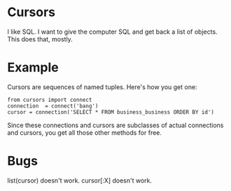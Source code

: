 Cursors
=======

I like SQL. I want to give the computer SQL and get back a list of
objects. This does that, mostly.

Example
=======

Cursors are sequences of named tuples. Here's how you get one:

    from cursors import connect
    connection  = connect('bang')
    cursor = connection('SELECT * FROM business_business ORDER BY id')

Since these connections and cursors are subclasses of actual connections and
cursors, you get all those other methods for free.

Bugs
====

list(cursor) doesn't work.
cursor[:X] doesn't work.
